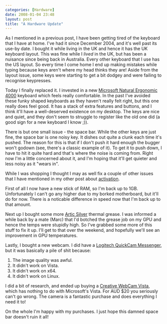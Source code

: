 ```yaml
---
categories: [Hardware]
date: 2008-01-04 23:48
layout: post
title: "A Hardware Update"
---
```

As I mentioned in a previous post, I have been getting tired of the keyboard that I have at home. I've had it since December 2004, and it's well past its use-by date. I bought it while living in the UK and hence it has the UK keyboard layout. This was fine while I <em>lived</em> in the UK, but has been a nuisance since being back in Australia. Every other keyboard that I use has the US layout. So every time I come home I end up making mistakes while typing because keys aren't where my head thinks they are! Aside from the layout issue, some keys were starting to get a bit dodgey and were failing to recognise keypresses.

<!--more-->

Today I finally replaced it. I invested in a new <a href="http://www.microsoft.com/hardware/mouseandkeyboard/productdetails.aspx?pid=043" title="Microsoft Natural Ergonomic 4000">Microsoft Natural Ergonomic 4000</a> keyboard which feels really comfortable. In the past I've avoided these funky shaped keyboards as they haven't really felt right, but this one really does feel good. It has a stack of extra features and buttons, and I think it'll have a well-deserved existence on my desktop. The keys are nice and quiet, and they don't seem to struggle to register like the old one did (a good sign for a new keyboard I know ;)).

There is but one small issue - the space bar. While the other keys are just fine, the space bar is one noisy key. It dishes out quite a clunk each time it's pushed. The reason for this is that if I don't push it hard enough the bugger won't godown (see, there's a classic example of it). To get it to push down, I have to hit it quite hard and that's where the noise is coming from. Right now I'm a little concerned about it, and I'm hoping that it'll get quieter and less noisy as it "wears in".

While I was shopping I thought I may as well fix a couple of other issues that I have mentioned in my other post about <a href="/posts/reactivate-again/" title="Reactivate? AGAIN?!">activation</a>.

First of all I now have a new stick of RAM, so I'm back up to 1GB. Unfortunately I can't go any higher due to my borked motherboard, but it'll do for now. There is a noticable difference in speed now that I'm back up to that amount.

Next up I bought some more <a href="http://www.articsilver.com/as5.htm" title="Artic Silver">Artic Silver</a> thermal grease. I was informed a while back by a mate (Marc) that I'd botched the grease job on my GPU and hence the temps were stupidly high. So I've grabbed some more of this stuff to fix it up. I'll get to that over the weekend, and hopefully we'll see an improvement in GPU temperatures.

Lastly, I bought a new webcam. I did have a <a href="http://www.logitech.com/index.cfm/480/3378&cl=au,en" title="Logitech QuickCam Messenger">Logitech QuickCam Messenger</a>, but it was basically a pile of shit because:<ol><li>The image quality was awful.</li><li>It didn't work on Vista.</li><li>It didn't work on x64.</li><li>It didn't work on Linux.</li></ol>I did a bit of research, and ended up buying a <a href="http://au.creative.com/products/product.asp?category=218&subcategory=219&product=15969&listby=" title="Creative WebCam Vista">Creative WebCam Vista</a>, which has nothing to do with Microsoft's Vista. For AUD $20 you seriously can't go wrong. The camera is a fantastic purchase and does everything I need it to!

On the whole I'm happy with my purchases. I just hope this damned space bar doesn't ruin it all!
